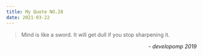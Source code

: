 ```yaml
---
title: My Quote NO.28
date: 2021-03-22
---
```


> Mind is like a sword. It will get dull if you stop sharpening it.

<div style="text-align: right"> <i>- developomp 2019</i> </div>
